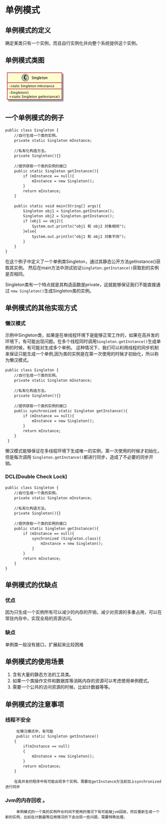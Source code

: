 # 单例模式

## 单例模式的定义

确定某类只有一个实例，而且自行实例化并向整个系统提供这个实例。

## 单例模式类图

![](./res/singlethon.png)

## 一个单例模式的例子 

```
public class Singleton {
    //自行生成一个类的实例。
    private static Singleton mInstance;

    //私有化构造方法。
    private Singleton(){}

    //提供获取一个类的实例的接口
    public static Singleton getInstance(){
        if (mInstance == null){
            mInstance = new Singleton();
        }
        return mInstance;
    }

    public static void main(String[] args){
        Singleton obj1 = Singleton.getInstance();
        Singleton obj2 = Singleton.getInstance();
        if (obj1 == obj2){
            System.out.println("obj1 和 obj2 对象相同");
        }else{
            System.out.println("obj1 和 obj2 对象不同");
        }
    }
}
```

在这个例子中定义了一个单例类Singleton，通过其静态公开方法getInstance()获取其实例。
然后在main方法中测试验证`Singleton.getInstance()`获取到的实例是否相同。

Singleton类有一个特点就是其构造函数是private，这就能够保证我们不能直接通过 `new Singleton()`生成Singleton类的实例。

## 单例模式的其他实现方式

### 懒汉模式

示例中Singleton类，如果是在单线程环境下是能够正常工作的，如果在高并发的环境下，有可能出现问题。在多个线程同时调用`Singleton.getInstance()`生成单例的时候，有可能对生成多个单例。
这种情况下，我们可以利用线程的同步机制来保证只能生成一个单例,因为类的实例是在第一次使用的时候才初始化，所以称为懒汉模式。

```
public class Singleton {
    //自行生成一个类的实例。
    private static Singleton mInstance;

    //私有化构造方法。
    private Singleton(){}

    //提供获取一个类的实例的接口
    public synchronized static Singleton getInstance(){
        if (mInstance == null){
            mInstance = new Singleton();
        }
        return mInstance;
    }
 }
 ```

懒汉模式能够保证在多线程环境下生成唯一的实例，第一次使用的时候才初始化，但是每次调用 `Singleton.getInstance()`都进行同步，造成了不必要的同步开销。

### DCL(Double Check Lock)



```
public class Singleton {
    //自行生成一个类的实例。
    private static Singleton mInstance;

    //私有化构造方法。
    private Singleton(){}

    //提供获取一个类的实例的接口
    public static Singleton getInstance(){
        if (mInstance == null){
            synchronized (Singleton.class){
                mInstance = new Singleton();
            }
        }
        return mInstance;
    }
}
```


## 单例模式的优缺点

### 优点

   因为只生成一个实例所有可以减少的内存的开销，减少对资源的多重占用，可以在常驻内存中，实现全局的资源访问。

### 缺点

   单例类一般没有接口，扩展起来比较困难

## 单例模式的使用场景

 1. 含有大量的静态方法的工具类。
 2. 如果一个类操作文件和数据库等消耗内存的资源可以考虑使用单例模式。
 3. 需要一个公共的访问资源的时候，比如计数器等等。

## 单例模式的注意事项

### 线程不安全

         在懒汉模式中，有可能
         public static Singleton getInstance()
   		{
	   		if(mInstance == null)
	   		{
	   			mInstance = new Singleton();
	   		}
   			return mInstance;
   		}

   		在高并发的程序中有可能出现多个实例。需要在getInstance方法前加上synchronized进行同步

### Jvm的内存回收 。
   	     单例模式的一个类的实例咋长时间不使用的情况下有可能被jvm回收，然后重新生成一个新的实例，比如在计数器等应用情况的下会出现一些问题，需要特殊处理。


